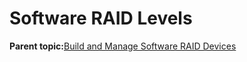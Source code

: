 <!--
SPDX-FileCopyrightText: 2023,2024 Oracle and/or its affiliates.
SPDX-License-Identifier: CC-BY-SA-4.0
-->
# Software RAID Levels

**Parent topic:**[Build and Manage Software RAID Devices](../topics/cockpit-raid.md)

